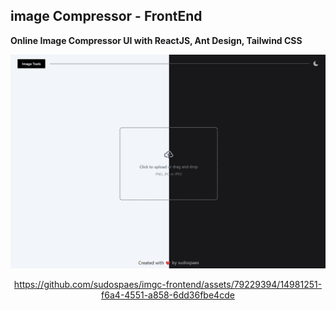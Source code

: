 ## image Compressor - FrontEnd

**Online Image Compressor UI with ReactJS, Ant Design, Tailwind CSS**

<div align="center">

![](preview.png)


https://github.com/sudospaes/imgc-frontend/assets/79229394/14981251-f6a4-4551-a858-6dd36fbe4cde
